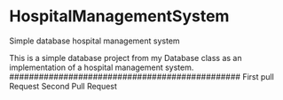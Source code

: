 # HospitalManagementSystem
Simple database hospital management system

This is a simple database project from my Database class as an implementation of a hospital management system. 
###############################################
First pull Request
Second Pull Request
